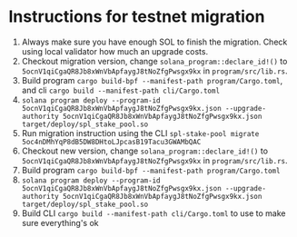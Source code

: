 # Instructions for testnet migration

1. Always make sure you have enough SOL to finish the migration. Check using local validator how much an upgrade costs.
2. Checkout migration version, change `solana_program::declare_id!()` to `5ocnV1qiCgaQR8Jb8xWnVbApfaygJ8tNoZfgPwsgx9kx` in `program/src/lib.rs`.
3. Build program `cargo build-bpf --manifest-path program/Cargo.toml`, and cli `cargo build --manifest-path cli/Cargo.toml`
4. `solana program deploy --program-id 5ocnV1qiCgaQR8Jb8xWnVbApfaygJ8tNoZfgPwsgx9kx.json --upgrade-authority 5ocnV1qiCgaQR8Jb8xWnVbApfaygJ8tNoZfgPwsgx9kx.json target/deploy/spl_stake_pool.so`
5. Run migration instruction using the CLI `spl-stake-pool migrate 5oc4nDMhYqP8dB5DW8DHtoLJpcasB19Tacu3GWAMbQAC`
6. Checkout new version, change `solana_program::declare_id!()` to `5ocnV1qiCgaQR8Jb8xWnVbApfaygJ8tNoZfgPwsgx9kx` in `program/src/lib.rs`.
7. Build program `cargo build-bpf --manifest-path program/Cargo.toml`
8. `solana program deploy --program-id 5ocnV1qiCgaQR8Jb8xWnVbApfaygJ8tNoZfgPwsgx9kx.json --upgrade-authority 5ocnV1qiCgaQR8Jb8xWnVbApfaygJ8tNoZfgPwsgx9kx.json target/deploy/spl_stake_pool.so`
9. Build CLI `cargo build --manifest-path cli/Cargo.toml` to use to make sure everything's ok
